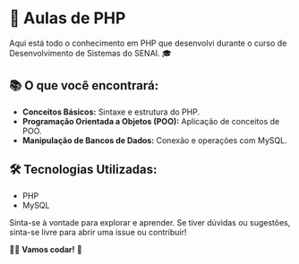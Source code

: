 # 🚀 Aulas de PHP

Aqui está todo o conhecimento em PHP que desenvolvi durante o curso de Desenvolvimento de Sistemas do SENAI. 🎓

## 📚 O que você encontrará:

- **Conceitos Básicos:** Sintaxe e estrutura do PHP.
- **Programação Orientada a Objetos (POO):** Aplicação de conceitos de POO.
- **Manipulação de Bancos de Dados:** Conexão e operações com MySQL.

## 🛠️ Tecnologias Utilizadas:

- PHP
- MySQL

Sinta-se à vontade para explorar e aprender. Se tiver dúvidas ou sugestões, sinta-se livre para abrir uma issue ou contribuir!

👨‍💻 **Vamos codar!** 🚀

